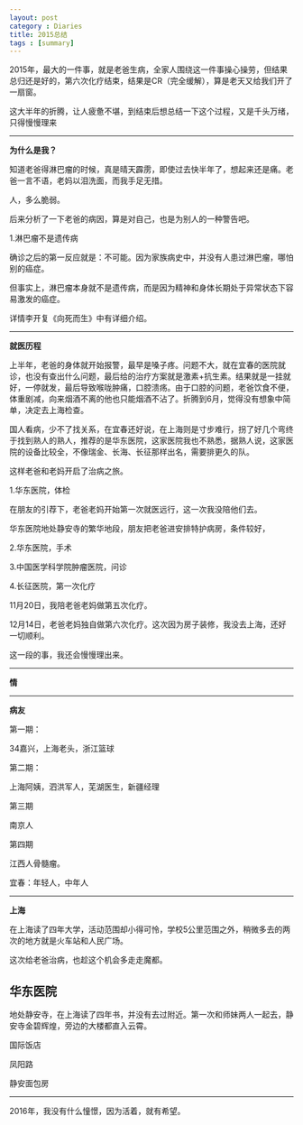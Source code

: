 ```yaml
---
layout: post
category : Diaries
title: 2015总结
tags : [summary]
---
```




2015年，最大的一件事，就是老爸生病，全家人围绕这一件事操心操劳，但结果总归还是好的，第六次化疗结束，结果是CR（完全缓解），算是老天又给我们开了一扇窗。

这大半年的折腾，让人疲惫不堪，到结束后想总结一下这个过程，又是千头万绪，只得慢慢理来

---

**为什么是我？**

知道老爸得淋巴瘤的时候，真是晴天霹雳，即使过去快半年了，想起来还是痛。老爸一言不语，老妈以泪洗面，而我手足无措。

人，多么脆弱。

后来分析了一下老爸的病因，算是对自己，也是为别人的一种警告吧。

1.淋巴瘤不是遗传病

确诊之后的第一反应就是：不可能。因为家族病史中，并没有人患过淋巴瘤，哪怕别的癌症。

但事实上，淋巴瘤本身就不是遗传病，而是因为精神和身体长期处于异常状态下容易激发的癌症。

详情李开复《向死而生》中有详细介绍。



---

**就医历程**

上半年，老爸的身体就开始报警，最早是嗓子疼。问题不大，就在宜春的医院就诊，也没有查出什么问题，最后给的治疗方案就是激素+抗生素。结果就是一挂就好，一停就发，最后导致喉咙肿痛，口腔溃疡。由于口腔的问题，老爸饮食不便，体重剧减，向来烟酒不离的他也只能烟酒不沾了。折腾到6月，觉得没有想象中简单，决定去上海检查。

国人看病，少不了找关系，在宜春还好说，在上海则是寸步难行，拐了好几个弯终于找到熟人的熟人，推荐的是华东医院，这家医院我也不熟悉，据熟人说，这家医院的设备比较全，不像瑞金、长海、长征那样出名，需要排更久的队。

这样老爸和老妈开启了治病之旅。

1.华东医院，体检

在朋友的引荐下，老爸老妈开始第一次就医远行，这一次我没陪他们去。

华东医院地处静安寺的繁华地段，朋友把老爸进安排特护病房，条件较好，

2.华东医院，手术


3.中国医学科学院肿瘤医院，问诊

4.长征医院，第一次化疗





11月20日，我陪老爸老妈做第五次化疗。

12月14日，老爸老妈独自做第六次化疗。这次因为房子装修，我没去上海，还好一切顺利。

这一段的事，我还会慢慢理出来。

---

**情**





---

**病友**

第一期：

34嘉兴，上海老头，浙江篮球

第二期：

上海阿姨，泗洪军人，芜湖医生，新疆经理

第三期

南京人

第四期

江西人骨髓瘤。

宜春：年轻人，中年人




---
**上海**

在上海读了四年大学，活动范围却小得可怜，学校5公里范围之外，稍微多去的两次的地方就是火车站和人民广场。

这次给老爸治病，也趁这个机会多走走魔都。

## 华东医院 ##

地处静安寺，在上海读了四年书，并没有去过附近。第一次和师妹两人一起去，静安寺金碧辉煌，旁边的大楼都直入云霄。


国际饭店

凤阳路

静安面包房






---

2016年，我没有什么憧憬，因为活着，就有希望。


